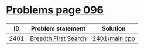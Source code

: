 # [Problems page 096](https://www.e-olymp.com/en/problems?page=96)


| ID   | Problem statement                                                | Solution                       |
|------|------------------------------------------------------------------|--------------------------------|
| 2401 | [Breadth First Search](https://www.e-olymp.com/en/problems/2401) | [2401/main.cpp](2401/main.cpp) |

